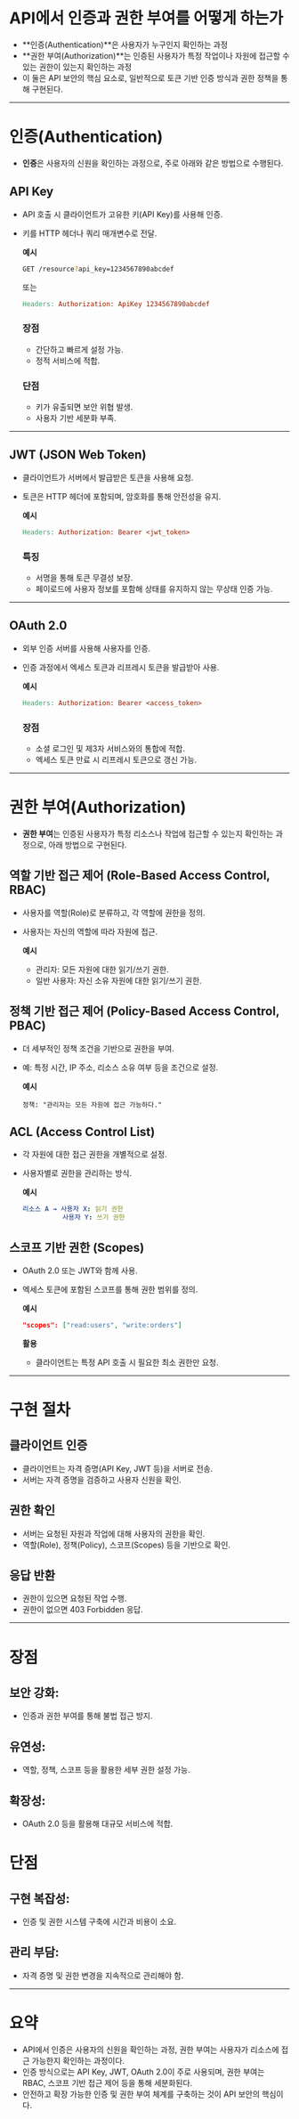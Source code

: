 # API에서 인증과 권한 부여를 어떻게 하는가

- **인증(Authentication)**은 사용자가 누구인지 확인하는 과정
- **권한 부여(Authorization)**는 인증된 사용자가 특정 작업이나 자원에 접근할 수 있는 권한이 있는지 확인하는 과정
- 이 둘은 API 보안의 핵심 요소로, 일반적으로 토큰 기반 인증 방식과 권한 정책을 통해 구현된다.

---

# 인증(Authentication)

- **인증**은 사용자의 신원을 확인하는 과정으로, 주로 아래와 같은 방법으로 수행된다.

## **API Key**

- API 호출 시 클라이언트가 고유한 키(API Key)를 사용해 인증.
- 키를 HTTP 헤더나 쿼리 매개변수로 전달.

  **예시**

    ```bash
    GET /resource?api_key=1234567890abcdef
    ```

  또는

    ```makefile
    Headers: Authorization: ApiKey 1234567890abcdef
    ```

  ### **장점**

    - 간단하고 빠르게 설정 가능.
    - 정적 서비스에 적합.

  ### **단점**

    - 키가 유출되면 보안 위협 발생.
    - 사용자 기반 세분화 부족.

---

## **JWT (JSON Web Token)**

- 클라이언트가 서버에서 발급받은 토큰을 사용해 요청.
- 토큰은 HTTP 헤더에 포함되며, 암호화를 통해 안전성을 유지.

  **예시**

    ```makefile
    Headers: Authorization: Bearer <jwt_token>
    ```

  ### **특징**

    - 서명을 통해 토큰 무결성 보장.
    - 페이로드에 사용자 정보를 포함해 상태를 유지하지 않는 무상태 인증 가능.

---

## **OAuth 2.0**

- 외부 인증 서버를 사용해 사용자를 인증.
- 인증 과정에서 엑세스 토큰과 리프레시 토큰을 발급받아 사용.

  **예시**

    ```makefile
    Headers: Authorization: Bearer <access_token>
    ```

  ### **장점**

    - 소셜 로그인 및 제3자 서비스와의 통합에 적합.
    - 엑세스 토큰 만료 시 리프레시 토큰으로 갱신 가능.

---

# 권한 부여(Authorization)

- **권한 부여**는 인증된 사용자가 특정 리소스나 작업에 접근할 수 있는지 확인하는 과정으로, 아래 방법으로 구현된다.

## **역할 기반 접근 제어 (Role-Based Access Control, RBAC)**

- 사용자를 역할(Role)로 분류하고, 각 역할에 권한을 정의.
- 사용자는 자신의 역할에 따라 자원에 접근.

  **예시**

    - 관리자: 모든 자원에 대한 읽기/쓰기 권한.
    - 일반 사용자: 자신 소유 자원에 대한 읽기/쓰기 권한.

## **정책 기반 접근 제어 (Policy-Based Access Control, PBAC)**

- 더 세부적인 정책 조건을 기반으로 권한을 부여.
- 예: 특정 시간, IP 주소, 리소스 소유 여부 등을 조건으로 설정.

  **예시**

    ```arduino
    정책: "관리자는 모든 자원에 접근 가능하다."
    ```


## **ACL (Access Control List)**

- 각 자원에 대한 접근 권한을 개별적으로 설정.
- 사용자별로 권한을 관리하는 방식.

  **예시**

    ```yaml
    리소스 A → 사용자 X: 읽기 권한
              사용자 Y: 쓰기 권한
    ```


## **스코프 기반 권한 (Scopes)**

- OAuth 2.0 또는 JWT와 함께 사용.
- 엑세스 토큰에 포함된 스코프를 통해 권한 범위를 정의.

  **예시**

    ```json
    "scopes": ["read:users", "write:orders"]
    ```

  **활용**

    - 클라이언트는 특정 API 호출 시 필요한 최소 권한만 요청.

---

# 구현 절차

## **클라이언트 인증**

- 클라이언트는 자격 증명(API Key, JWT 등)을 서버로 전송.
- 서버는 자격 증명을 검증하고 사용자 신원을 확인.

## **권한 확인**

- 서버는 요청된 자원과 작업에 대해 사용자의 권한을 확인.
- 역할(Role), 정책(Policy), 스코프(Scopes) 등을 기반으로 확인.

## **응답 반환**

- 권한이 있으면 요청된 작업 수행.
- 권한이 없으면 403 Forbidden 응답.

---

# 장점

## **보안 강화**:

- 인증과 권한 부여를 통해 불법 접근 방지.

## **유연성**:

- 역할, 정책, 스코프 등을 활용한 세부 권한 설정 가능.

## **확장성**:

- OAuth 2.0 등을 활용해 대규모 서비스에 적합.

# 단점

## **구현 복잡성**:

- 인증 및 권한 시스템 구축에 시간과 비용이 소요.

## **관리 부담**:

- 자격 증명 및 권한 변경을 지속적으로 관리해야 함.

---

# **요약**

- API에서 인증은 사용자의 신원을 확인하는 과정, 권한 부여는 사용자가 리소스에 접근 가능한지 확인하는 과정이다.
- 인증 방식으로는 API Key, JWT, OAuth 2.0이 주로 사용되며, 권한 부여는 RBAC, 스코프 기반 접근 제어 등을 통해 세분화된다.
- 안전하고 확장 가능한 인증 및 권한 부여 체계를 구축하는 것이 API 보안의 핵심이다.
